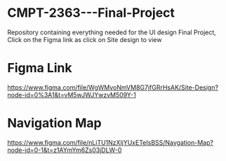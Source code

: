 # CMPT-2363---Final-Project
Repository containing everything needed for the UI design Final Project, 
Click on the Figma link as click on Site design to view
# Figma Link
https://www.figma.com/file/WgWMvoNmVM8G7jfGRrHsAK/Site-Design?node-id=0%3A1&t=vM5wJWJYwzvM509Y-1
# Navigation Map
https://www.figma.com/file/nLiTU1NzXljYUxETeIsBSS/Navgation-Map?node-id=0-1&t=z1AYmYm6Zs03jDLW-0
